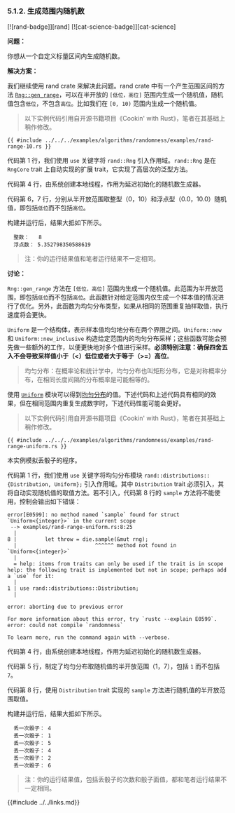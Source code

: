 ### 5.1.2. 生成范围内随机数

[![rand-badge]][rand] [![cat-science-badge]][cat-science]

**问题：**

你想从一个自定义标量区间内生成随机数。

**解决方案：**

我们继续使用 rand crate 来解决此问题。rand crate 中有一个产生范围区间的方法 [`Rng::gen_range`]，可以在半开放的 `[低位，高位]` 范围内生成一个随机值，随机值包含`低位`，不包含`高位`。比如我们在 `[0, 10)` 范围内生成一个随机值。

> 以下实例代码引用自开源书籍项目《Cookin' with Rust》，笔者在其基础上稍作修改。

```rust,edition2018
{{ #include ../../../examples/algorithms/randomness/examples/rand-range-10.rs }}
```

代码第 1 行，我们使用 `use` 关键字将 `rand::Rng` 引入作用域。`rand::Rng` 是在 `RngCore` trait 上自动实现的扩展 trait，它实现了高层次的泛型方法。

代码第 4 行，由系统创建本地线程，作用为延迟初始化的随机数生成器。

代码第 6，7 行，分别从半开放范围取整型（0，10）和浮点型（0.0，10.0）随机值，即包括`低位`而不包括`高位`。

构建并运行后，结果大抵如下所示。

``` shell
  整数：   8
  浮点数： 5.352798350588619
```

> 注：你的运行结果值和笔者运行结果不一定相同。

**讨论：**

`Rng::gen_range` 方法在 `[低位，高位]` 范围内生成一个随机值。此范围为半开放范围，即包括`低位`而不包括`高位`。此函数针对给定范围内仅生成一个样本值的情况进行了优化。另外，此函数为均匀分布类型，如果从相同的范围重复抽样取值，执行速度将会更快。

`Uniform` 是一个结构体，表示样本值均匀地分布在两个界限之间。`Uniform::new` 和 `Uniform::new_inclusive` 构造给定范围内的均匀分布采样；这些函数可能会预先做一些额外的工作，以便更快地对多个值进行采样。**必须特别注意：确保四舍五入不会导致采样值小于（<）低位或者大于等于（>=）高位**。

> 均匀分布：在概率论和统计学中，均匀分布也叫矩形分布，它是对称概率分布，在相同长度间隔的分布概率是可能相等的。

使用 [`Uniform`] 模块可以得到[均匀分布][uniform distribution]的值。下述代码和上述代码具有相同的效果，但在相同范围内重复生成数字时，下述代码性能可能会更好。

> 以下实例代码引用自开源书籍项目《Cookin' with Rust》，笔者在其基础上稍作修改。

```rust,edition2018
{{ #include ../../../examples/algorithms/randomness/examples/rand-range-uniform.rs }}
```

本实例模拟丢骰子的程序。

代码第 1 行，我们使用 `use` 关键字将均匀分布模块 `rand::distributions::{Distribution, Uniform};` 引入作用域。其中 `Distribution` trait 必须引入，其将自动实现随机值的取值方法。若不引入，代码第 8 行的 `sample` 方法将不能使用，控制会输出如下错误：

``` shell
error[E0599]: no method named `sample` found for struct `Uniform<{integer}>` in the current scope
 --> examples/rand-range-uniform.rs:8:25
  |
8 |         let throw = die.sample(&mut rng);
  |                         ^^^^^^ method not found in `Uniform<{integer}>`
  |
  = help: items from traits can only be used if the trait is in scope
help: the following trait is implemented but not in scope; perhaps add a `use` for it:
  |
1 | use rand::distributions::Distribution;
  |

error: aborting due to previous error

For more information about this error, try `rustc --explain E0599`.
error: could not compile `randomness`

To learn more, run the command again with --verbose.
```

代码第 4 行，由系统创建本地线程，作用为延迟初始化的随机数生成器。

代码第 5 行，制定了均匀分布取随机值的半开放范围（1，7），包括 `1` 而不包括 `7`。

代码第 8 行，使用 `Distribution` trait 实现的 `sample` 方法进行随机值的半开放范围取值。

构建并运行后，结果大抵如下所示。

``` shell
  丢一次骰子： 4
  丢一次骰子： 1
  丢一次骰子： 5
  丢一次骰子： 4
  丢一次骰子： 2
  丢一次骰子： 6
```

> 注：你的运行结果值，包括丢骰子的次数和骰子面值，都和笔者运行结果不一定相同。

[`Uniform`]: https://docs.rs/rand/*/rand/distributions/uniform/struct.Uniform.html
[`Rng::gen_range`]: https://doc.rust-lang.org/rand/*/rand/trait.Rng.html#method.gen_range
[uniform distribution]: https://en.wikipedia.org/wiki/Uniform_distribution_(continuous)

{{#include ../../links.md}}
